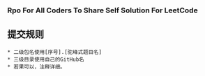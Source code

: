 ### Rpo For All Coders To Share Self Solution For LeetCode
## 提交规则
    * 二级包名使用[序号].[驼峰式题目名]
    * 三级目录使用自己的GitHub名
    * 若果可以，注释详细。